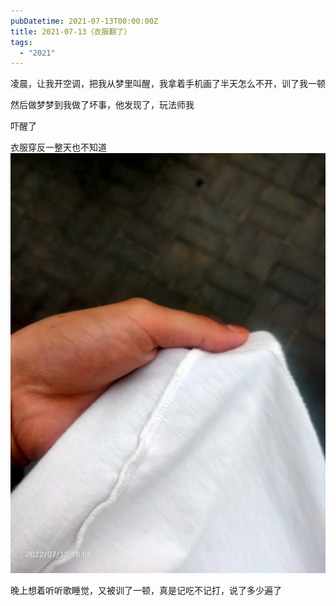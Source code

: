 ```yaml
---
pubDatetime: 2021-07-13T00:00:00Z
title: 2021-07-13（衣服翻了）
tags:
  - "2021"
---
```


凌晨，让我开空调，把我从梦里叫醒，我拿着手机画了半天怎么不开，训了我一顿

然后做梦梦到我做了坏事，他发现了，玩法师我

吓醒了

衣服穿反一整天也不知道![](../../img/6904315-cac80ddc6ca9857c.jpg)


晚上想着听听歌睡觉，又被训了一顿，真是记吃不记打，说了多少遍了


